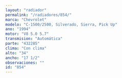 ```yaml
---
layout: "radiador"
permalink: "/radiadores/854/"
marca: "Chevrolet"
modelo: "C-1500/2500, Silverado, Sierra, Pick Up"
ano: "1994"
motor: "V8 5.0 5.7"
transmision: "Automática"
parte: "432285"
clima: "Con clima"
alto: "34"
ancho: "17 1/2"
observaciones: ""
id: "854"
---
```


